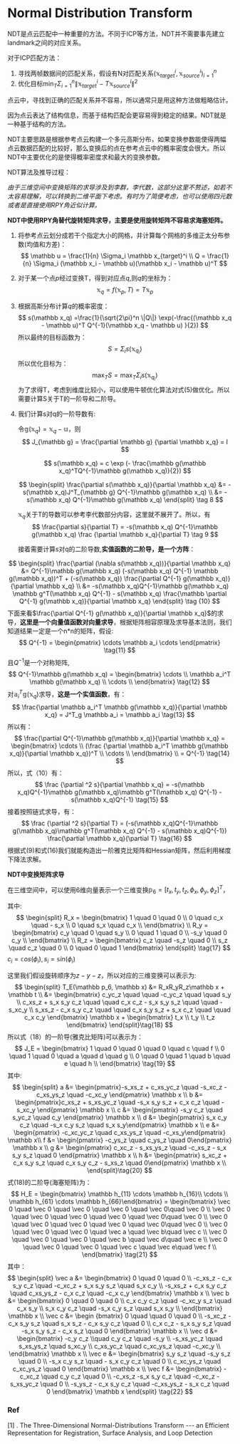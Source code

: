 # Normal Distribution Transform

NDT是点云匹配中一种重要的方法。不同于ICP等方法，NDT并不需要事先建立landmark之间的对应关系。

对于ICP匹配方法：

1. 寻找两帧数据间的匹配关系，假设有N对匹配关系${(\mathbb x_{target}^i, \mathbb x_{source}^i)}_{i=1}^n$
2. 优化目标$\min_{T} \Sigma_{i=1}^{n}\|  \mathbb x_{target}^i - T \mathbb x_{source}^i\|^2$ 

点云中，寻找到正确的匹配关系并不容易，所以通常只是用这种方法做粗略估计。

因为点云表达了结构信息，而基于结构匹配会更容易得到稳定的结果。NDT就是一种基于结构的方法。

NDT主要思路是根据参考点云构建一个多元高斯分布，如果变换参数能使得两幅点云数据匹配的比较好，那么变换后的点在参考点云中的概率密度会很大。所以NDT中主要优化的是使得概率密度求和最大的变换参数。

NDT算法及推导过程：

*由于三维空间中变换矩阵的求导涉及到李群，李代数，这部分这里不赘述，如若不太容易理解，可以转换到二维平面下考虑。有时为了简便考虑，也可以使用四元数或者是直接使用RPY角近似计算。*

**NDT中使用RPY角替代旋转矩阵求导，主要是使用旋转矩阵不容易求海塞矩阵。**

1. 将参考点云划分成若干个指定大小的网格，并计算每个网格的多维正太分布参数(均值和方差)：
   $$
   \mathbb u = \frac{1}{n} \Sigma_i \mathbb x_{target}^i \\
   Q = \frac{1}{n} \Sigma_i (\mathbb x_i - \mathbb u)(\mathbb x_i - \mathbb u)^T
   $$

2. 对于某一个点$p$经过变换T，得到对应点$q$,则$q$的坐标为：
   $$
   \mathbb x_{q} =f(\mathbb x_p, T) = T \mathbb x_p
   $$






3. 根据高斯分布计算$q$的概率密度：
   $$
   s(\mathbb x_q) =\frac{1}{\sqrt{2\pi}^n \|Q\|} \exp(-\frac{(\mathbb x_q - \mathbb u)^T Q^{-1}(\mathbb x_q - \mathbb u) }{2})
   $$
   所以最终的目标函数为：
   $$
   S=  \Sigma_i s(\mathbb x_{q_i})
   $$
   所以优化目标为：
   $$
   \max_T S = \max_T \Sigma_i s(\mathbb x_{q_i})
   $$
   为了求得T，考虑到维度比较小，可以使用牛顿优化算法对式(5)做优化。所以需要计算S关于T的一阶导和二阶导。

4. 我们计算s对q的一阶导数有:

   令$\mathbb g(\mathbb x_q) = \mathbb x_q - \mathbb u$，则
   $$
   J_{\mathbb g} = \frac{\partial \mathbb g} {\partial \mathbb x_q}  = I
   $$

   $$
   s(\mathbb x_q) = c \exp (- \frac{\mathbb g(\mathbb x_q)^TQ^{-1}\mathbb g(\mathbb x_q)}{2})
   $$

   $$
   \begin{split}
   \frac{\partial s(\mathbb x_q)}{\partial \mathbb x_q} &= - s(\mathbb x_q)J^T_{\mathbb g} Q^{-1}\mathbb g(\mathbb x_q) \\
   &= -s(\mathbb x_q) Q^{-1}\mathbb g(\mathbb x_q)
   \end{split} \tag 8
   $$

   $\mathbb x_q$关于T的导数可以参考李代数部分内容，这里就不展开了。所以，有
   $$
   \frac{\partial s}{\partial T} = -s(\mathbb x_q) Q^{-1}\mathbb g(\mathbb x_q) \frac {\partial \mathbb  x_q}{\partial T} \tag 9
   $$



     接着需要计算s对q的二阶导数,**实值函数的二阶导，是一个方阵**：

$$
\begin{split}
      \frac{\partial (\nabla s(\mathbb x_q))}{\partial \mathbb x_q} &= Q^{-1}\mathbb g(\mathbb x_q) (-s(\mathbb x_q) Q^{-1} \mathbb g(\mathbb x_q))^T + (-s(\mathbb x_q))  \frac{\partial Q^{-1} g(\mathbb x_q)}{\partial \mathbb x_q} \\
      &= -s(\mathbb x_q)Q^{-1}\mathbb g(\mathbb x_q) \mathbb g^T(\mathbb x_q) Q^{-1} - s(\mathbb x_q) \frac{\mathbb \partial Q^{-1} g(\mathbb x_q)}{\partial \mathbb x_q}
      \end{split} \tag {10}
$$
  下面来看$\frac{\partial Q^{-1} g(\mathbb x_q)}{\partial \mathbb x_q}$的求导，**这里是一个向量值函数对向量求导**，根据矩阵相容原理及求导基本法则，我们知道结果一定是一个n*n的矩阵，假设:
$$
   Q^{-1} = \begin{pmatrix} \cdots \mathbb a_i \cdots \end{pmatrix} \tag{11}
$$
  且$Q^{-1}$是一个对称矩阵,
$$
Q^{-1}\mathbb g(\mathbb x_q) = 
      \begin{bmatrix} \cdots \\ \mathbb a_i^T \mathbb g(\mathbb x_q) \\ \cdots \\
      \end{bmatrix} \tag{12}
$$
对$\mathbb a_i^T \mathbb g(\mathbb x_q)$求导，**这是一个实值函数**，有：
$$
   \frac{\partial \mathbb a_i^T \mathbb g(\mathbb x_q)}{\partial \mathbb x_q} = J^T_g \mathbb a_i = \mathbb a_i \tag{13}
$$
  所以有：
$$
\frac{\partial Q^{-1}\mathbb g(\mathbb x_q)}{\partial \mathbb x_q} =
      \begin{bmatrix} \cdots \\ 
      (\frac {\partial \mathbb a_i^T \mathbb g(\mathbb x_q)}{\partial \mathbb x_q})^T \\ \cdots \\
      \end{bmatrix}  \\
      = Q^{-1} \tag{14}
$$
  所以，式（10）有：
$$
   \frac {\partial ^2 s}{\partial \mathbb x_q} = -s(\mathbb x_q)Q^{-1}\mathbb g(\mathbb x_q)\mathbb g^T(\mathbb x_q) Q^{-1} - s(\mathbb x_q)Q^{-1} \tag{15}
$$
  接着按照链式求导，有：
$$
   \frac {\partial ^2 s}{\partial T}  = (-s(\mathbb x_q)Q^{-1}\mathbb g(\mathbb x_q)\mathbb g^T(\mathbb x_q) Q^{-1} - s(\mathbb x_q)Q^{-1}) \frac{\partial \mathbb x_q}{\partial T} \tag{16}
$$
  根据式(9)和式(16)我们就能构造出一阶雅克比矩阵和Hessian矩阵，然后利用梯度下降法求解。

**NDT中变换矩阵求导**

在三维空间中，可以使用6维向量表示一个三维变换$\mathbb p_6 = [t_x, t_y, t_z, \phi_x, \phi_y, \phi_z]^T$，

其中:
$$
\begin{split}
R_x = \begin{bmatrix} 1  \quad 0 \quad 0 \\
0 \quad c_x \quad - s_x \\
0 \quad s_x \quad c_x \\
\end{bmatrix}
\\
R_y = \begin{bmatrix}
c_y \quad 0 \quad s_y \\
0 \quad 1 \quad 0 \\
-s_y \quad 0 c_y \\
\end{bmatrix} \\
R_z = \begin{bmatrix}
c_z \quad -s_z \quad 0 \\
s_z \quad c_z \quad 0 \\
0 \quad 0 \quad 1
\end{bmatrix}
\end{split}
\tag{17}
$$
$c_i= \mathbb cos(\phi_i),  s_i = \mathbb sin(\phi_i)$

这里我们假设旋转顺序为$z-y-z$，所以对应的三维变换可以表示为:
$$
\begin{split}
T_E(\mathbb p_6, \mathbb x) &= R_xR_yR_z\mathbb x + \mathbb t \\
&= \begin{bmatrix}
c_yc_z \quad \quad -c_yc_z \quad \quad s_y \\
c_xs_z + s_x s_y c_z \quad \quad c_x c_z - s_x s_y s_z \quad \quad -s_xc_y \\
s_xs_z - c_x s_y c_z \quad \quad c_x s_y s_z + s_x c_z \quad \quad c_x c_y
\end{bmatrix} \mathbb x + \begin{bmatrix} t_x \\ t_y \\ t_z \end{bmatrix}
\end{split}\tag{18}
$$
所以式（18）的一阶导(雅克比矩阵)可以表示为：
$$
J_E = \begin{bmatrix}
1 \quad 0 \quad 0 \quad 0 \quad c \quad f \\
0 \quad 1 \quad 0 \quad a \quad d \quad g \\
0 \quad 0 \quad 1 \quad b \quad e \quad h \\
\end{bmatrix} \tag{19}
$$
其中:
$$
\begin{split}
a &= \begin{pmatrix}-s_xs_z + c_xs_yc_z \quad -s_xc_z - c_xs_ys_z \quad -c_xc_y \end{pmatrix} \mathbb x \\
b &= \begin{pmatrix}c_xs_z + s_xs_yc_z \quad -s_x s_y s_z + c_x c_z \quad -s_xc_y \end{pmatrix} \mathbb x \\
c &= \begin{pmatrix} -s_y c_z \quad s_yc_z \quad c_y \end{pmatrix} \mathbb x \\
d &= \begin{pmatrix} s_x c_y c_z \quad -s_x c_y s_z \quad s_x s_y\end{pmatrix} \mathbb x \\
e &= \begin{pmatrix} -c_xc_yc_z \quad c_xs_ys_z \quad -c_xs_y\end{pmatrix} \mathbb x\\
f &= \begin{pmatrix} -c_ys_z \quad c_ys_z \quad 0\end{pmatrix} \mathbb x \\
g &= \begin{pmatrix} c_xc_z - s_xs_ys_z \quad -c_xs_z - s_x s_y s_z \quad 0 \end{pmatrix} \mathbb x \\
h &= \begin{pmatrix} s_xc_z + c_x s_y s_z \quad c_x s_y c_z - s_xs_z \quad 0\end{pmatrix} \mathbb x \\
\end{split}\tag{20}
$$
式(18)的二阶导(海塞矩阵)为：
$$
H_E = \begin{bmatrix} \mathbb h_{11} \cdots \mathbb h_{16}\\
\cdots \\ \mathbb h_{61} \cdots \mathbb h_{66}\end{bmatrix} = 
\begin{bmatrix} 
\vec 0 \quad \vec 0 \quad \vec 0 \quad \vec 0 \quad \vec 0\quad \vec 0 \\
\vec 0 \quad \vec 0 \quad \vec 0 \quad \vec 0 \quad \vec 0\quad \vec 0 \\
\vec 0 \quad \vec 0 \quad \vec 0 \quad \vec 0 \quad \vec 0\quad \vec 0 \\
\vec 0 \quad \vec 0 \quad \vec 0 \quad \vec a \quad \vec b\quad \vec c \\
\vec 0 \quad \vec 0 \quad \vec 0 \quad \vec b \quad \vec d\quad \vec e \\
\vec 0 \quad \vec 0 \quad \vec 0 \quad \vec c \quad \vec e\quad \vec f \\
\end{bmatrix} \tag{21}
$$
其中：
$$
\begin{split}
\vec a &= \begin{bmatrix} 0 \quad 0 \quad 0 \\
-c_xs_z - c_x s_y c_z  \quad -c_xc_z + s_x s_y s_z \quad s_x c_y \\
-s_xs_z + c_x s_y c_z \quad c_xs_ys_z - c_x c_z \quad -c_x c_y
\end{bmatrix} \mathbb x \\
\vec b &= \begin{bmatrix} 
0 \quad 0 \quad 0 \\
c_x c_y c_z \quad -c_xc_y s_z \quad c_x s_y \\
s_x c_y c_z \quad -s_x c_y s_z \quad s_x s_y \\
\end{bmatrix} \mathbb x \\
\vec c &= \begin {bmatrix} 
0 \quad \quad 0 \quad 0 \\
-s_xc_z - c_x s_y s_z \quad s_x s_z - c_x s_y c_z \quad 0 \\
c_x c_z - s_x s_y s_z \quad -s_x s_y s_z - c_x s_z \quad 0
\end{bmatrix} \mathbb x \\
\vec d &= \begin{bmatrix} 
-c_y c_z \\quad c_y c_z \quad -s_y \\
-s_xs_yc_z \quad s_xs_ys_z \quad s_xc_y \\
c_xs_yc_z \quad c_xc_ys_z \quad -c_xc_y \\
\end{bmatrix} \mathbb x \\
\vec e &= \begin{bmatrix} 
s_y s_z \quad -s_y s_z \quad 0 \\
-s_x c_y s_z \quad - s_x c_y c_z \quad 0 \\
c_xc_ys_z \quad c_xc_ys_z \quad 0 
\end{bmatrix} \mathbb x \\
\vec f &= \begin{bmatrix} 
-c_xc_z \quad c_y c_z \quad 0 \\
-c_xs_z -s_x s_y c_z \quad -c_xc_z - s_xs_yc_z \quad 0 \\
-s_ys_z - c_x s_y c_z \quad -c_xs_ys_z - s_x c_z  \quad 0
\end{bmatrix} \mathbb x
\end{split} \tag{22}
$$

### Ref

[1] . The Three-Dimensional Normal-Distributions Transform --- an Efficient Representation for Registration, Surface Analysis, and Loop Detection

